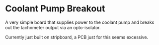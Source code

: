 # Coolant Pump Breakout

A very simple board that supplies power to the coolant pump and breaks out the tachometer output via an opto-isolator.

Currently just built on stripboard, a PCB just for this seems excessive.

